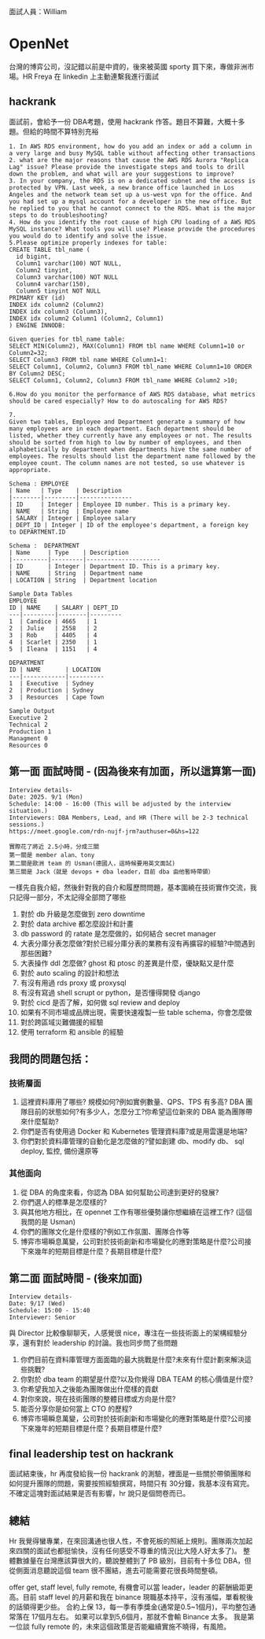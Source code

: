 面試人員：William

# OpenNet
台灣的博弈公司，沒記錯以前是中資的，後來被英國 sporty 買下來，專做非洲市場。HR Freya 在 linkedin 上主動連繫我進行面試

## hackrank
面試前，會給予一份 DBA考題，使用 hackrank 作答。題目不算難，大概十多題。但給的時間不算特別充裕
```
1. In AWS RDS environment, how do you add an index or add a column in a very large and busy MySQL table without affecting other transactions
2. what are the major reasons that cause the AWS RDS Aurora "Replica Lag" issue? Please provide the investigate steps and tools to drill down the problem, and what will are your suggestions to improve?
3. In your company, the RDS is on a dedicated subnet and the access is protected by VPN. Last week, a new brance office launched in Los Angeles and the network team set up a us-west vpn for the office. And you had set up a mysql account for a developer in the new office. But he replied to you that he cannot connect to the RDS. What is the major steps to do troubleshooting?
4. How do you identify the root cause of high CPU loading of a AWS RDS MySQL instance? What tools you will use? Please provide the procedures you would do to identify and solve the issue.
5.Please optimize properly indexes for table:
CREATE TABLE tbl_name (
  id bigint,
  Column1 varchar(100) NOT NULL,
  Column2 tinyint,
  Column3 varchar(100) NOT NULL
  Column4 varchar(150),
  Column5 tinyint NOT NULL
PRIMARY KEY (id)
INDEX idx column2 (Column2)
INDEX idx column3 (Column3),
INDEX idx column2 Column1 (Column2, Column1)
) ENGINE INNODB:

Given queries for tbl_name table:
SELECT MIN(Column2), MAX(Column1) FROM tbl name WHERE Column1=10 or Column2=32;
SELECT Column3 FROM tbl name WHERE Column1=1:
SELECT Column1, Column2, Column3 FROM tbl_name WHERE Column1=10 ORDER BY Column2 DESC;
SELECT Column1, Column2, Column3 FROM tbl_name WHERE Column2 >10;

6.How do you monitor the performance of AWS RDS database, what metrics should be cared especially? How to do autoscaling for AWS RDS?

7.
Given two tables, Employee and Department generate a summary of how many employees are in each department. Each department should be listed, whether they currently have any employees or not. The results should be sorted from high to low by number of employees, and then alphabetically by department when departments hive the same number of employees. The results should list the department name followed by the employee count. The column names are not tested, so use whatever is appropriate.

Schema : EMPLOYEE
| Name   | Type    | Description
|--------|---------|---------------
| ID     | Integer | Employee ID number. This is a primary key.
| NAME   | String  | Employee name
| SALARY | Integer | Employee salary
| DEPT_ID | Integer | ID of the employee's department, a foreign key to DEPARTMENT.ID

Schema :  DEPARTMENT
| Name     | Type    | Description
|----------|---------|---------------------
| ID       | Integer | Department ID. This is a primary key.
| NAME     | String  | Department name
| LOCATION | String  | Department location

Sample Data Tables
EMPLOYEE
ID | NAME    | SALARY | DEPT_ID
---|---------|--------|---------
1  | Candice | 4665   | 1
2  | Julie   | 2558   | 2
3  | Rob     | 4405   | 4
4  | Scarlet | 2350   | 1
5  | Ileana  | 1151   | 4

DEPARTMENT
ID | NAME       | LOCATION
---|------------|----------
1  | Executive  | Sydney
2  | Production | Sydney
3  | Resources  | Cape Town

Sample Output
Executive 2
Technical 2
Production 1
Managment 0
Resources 0

```

## 第一面 面試時間 - (因為後來有加面，所以這算第一面)
```
Interview details-
Date: 2025. 9/1 (Mon)
Schedule: 14:00 - 16:00 (This will be adjusted by the interview situation.)
Interviewers: DBA Members, Lead, and HR (There will be 2-3 technical sessions.)
https://meet.google.com/rdn-nujf-jrm?authuser=0&hs=122

實際花了將近 2.5小時，分成三關
第一關是 member alan、tony
第二關是歐洲 team 的 Usman(德國人，這時候要用英文面試)
第三關是 Jack（就是 devops + dba leader，目前 dba 由他暫時帶領）
```

一樣先自我介紹，然後針對我的自介和履歷問問題，基本圍繞在技術實作交流，我只記得一部分，不太記得全部問了哪些
1. 對於 db 升級是怎麼做到 zero downtime
2. 對於 data archive 都怎麼設計和計畫
3. db password 的 ratate 是怎麼做的，如何結合 secret manager
4. 大表分庫分表怎麼做?對於已經分庫分表的業務有沒有再擴容的經驗?中間遇到那些困難?
5. 大表操作 ddl 怎麼做? ghost 和 ptosc 的差異是什麼，優缺點又是什麼
6. 對於 auto scaling 的設計和想法
7. 有沒有用過 rds proxy 或 proxysql
8. 有沒有寫過 shell scrupt or python，是否懂得開發 django
9. 對於 cicd 是否了解，如何做 sql review and deploy
10. 如果有不同市場或品牌出現，需要快速複製一些 table schema，你會怎麼做
11. 對於跨區域災難備援的經驗
12. 使用 terraform 和 ansible 的經驗


## 我問的問題包括：
### 技術層面
1. 這裡資料庫用了哪些? 規模如何?例如實例數量、QPS、TPS 有多高? DBA 團隊目前的狀態如何?有多少人，怎麼分工?你希望這位新來的 DBA 能為團隊帶來什麼幫助?
2. 你們是否有使用過 Docker 和 Kubernetes 管理資料庫?或是用雲還是地端?
3. 你們對於資料庫管理的自動化是怎麼做的?譬如創建 db、modify db、 sql deploy, 監控, 備份還原等

### 其他面向
1. 從 DBA 的角度來看，你認為 DBA 如何幫助公司達到更好的發展?
2. 你們選人的標準是怎麼樣的?
3. 與其他地方相比，在 opennet 工作有哪些優勢讓你想繼續在這裡工作? (這個我問的是 Usman)
4. 你們的團隊文化是什麼樣的?例如工作氛圍、團隊合作等
6. 博弈市場瞬息萬變，公司對於技術創新和市場變化的應對策略是什麼?公司接下來幾年的短期目標是什麼？長期目標是什麼?


## 第二面 面試時間 - (後來加面)
```
Interview details-
Date: 9/17 (Wed) 
Schedule: 15:00 - 15:40
Interviewer: Senior 
```
與 Director 比較像聊聊天，人感覺很 nice，專注在一些技術面上的架構經驗分享，還有對於 leadership 的討論。我也同步問了些問題
1. 你們目前在資料庫管理方面面臨的最大挑戰是什麼?未來有什麼計劃來解決這些挑戰?
2. 你對於 dba team 的期望是什麼?以及你覺得 DBA TEAM 的核心價值是什麼?
3. 你希望我加入之後能為團隊做出什麼樣的貢獻
4. 對你來說，現在技術團隊的整體目標或方向是什麼?
5. 能否分享你是如何當上 CTO 的歷程?
6. 博弈市場瞬息萬變，公司對於技術創新和市場變化的應對策略是什麼?公司接下來幾年的短期目標是什麼？長期目標是什麼?


## final leadership test on hackrank
面試結束後，hr 再度發給我一份 hackrank 的測驗，裡面是一些關於帶領團隊和如何提升團隊的問題，需要按照經驗撰寫，時間只有 30分鐘，我基本沒有寫完。不確定這塊對面試結果是否有影響，hr 說只是個問卷而已。

## 總結
Hr 我覺得蠻專業，在來回溝通也很人性，不會死板的照紙上規則。團隊兩次加起來四關的面試也都挺愉快，沒有任何感受不尊重的情況(比大陸人好太多了)。
整體數據量在台灣應該算很大的，聽說整體到了 PB 級別，目前有十多位 DBA，但從側面消息聽說這個 team 很不團結，進去可能需要花很長時間整頓。


offer get, staff level, fully remote, 有機會可以當 leader，leader 的薪酬級距更高。目前 staff level 的月薪和我在 binance 現職基本持平，沒有漲幅，單看稅後的話領得更少些。
合約上保 13，每一季有季獎金(通常是0.5~1個月)，平均整包通常落在 17個月左右。 如果可以拿到5,6個月，那就不會輸 Binance 太多。
我是第一位談 fully remote 的，未來這個政策是否能繼續實施不曉得，有風險。

